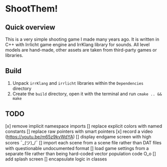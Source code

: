 ﻿# ShootThem!

## Quick overview

This is a very simple shooting game I made many years ago. It is written in C++ with Irrlicht game engine and IrrKlang library for sounds. All level models are hand-made, other assets are taken from third-party games or libraries.

## Build

1. Unpack `irrKlang` and `irrlicht` libraries within the `Dependencies` directory
2. Create the `build` directory, open it with the terminal and run `cmake .. && make`

## TODO

[x] remove implicit namespace imports
[] replace explicit colors with named constants
[] replace raw pointers with smart pointers
[x] record a video (https://youtu.be/m65z9kvWdYA)
[] display endgame screen with high scores ¯\_(ツ)_/¯
[] import each scene from a scene file rather than DAT files with questionable undocumented format
[] load game settings from a separate file rather than being hard-coded vector population code O_o
[] add splash screen
[] encapsulate logic in classes
